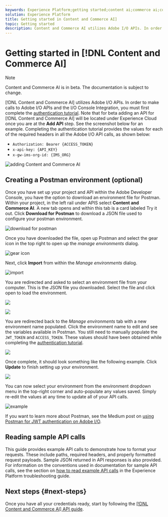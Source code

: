 ```yaml
---
keywords: Experience Platform;getting started;content ai;commerce ai;content and commerce ai
solution: Experience Platform
title: Getting started in Content and Commerce AI]
topic: Getting started 
description: Content and Commerce AI utilizes Adobe I/O APIs. In order to make calls to Adobe I/O APIs and the I/O Console Integration, you must first complete the authentication tutorial.
---
```


# Getting started in [!DNL Content and Commerce AI]

>[!NOTE]
>
>Content and Commerce AI is in beta. The documentation is subject to change.

[!DNL Content and Commerce AI] utilizes Adobe I/O APIs. In order to make calls to Adobe I/O APIs and the I/O Console Integration, you must first complete the [authentication tutorial](../../tutorials/authentication.md). Note that for beta adding an API for [!DNL Content and Commerce AI] will be located under Experience Cloud once you are at the **Add API** step. See the screenshot below for an example. Completing the authentication tutorial provides the values for each of the required headers in all the Adobe I/O API calls, as shown below:

- `Authorization: Bearer {ACCESS_TOKEN}`
- `x-api-key: {API_KEY}`
- `x-gw-ims-org-id: {IMS_ORG}`

![adding Content and Commerce AI](./images/add-api.png)

## Creating a Postman environment (optional)

Once you have set up your project and API within the Adobe Developer Console, you have the option to download an environment file for Postman. Within your project, in the left rail under APIS select **Content and Commerce AI**. A new tab opens and within this tab is a card labeled Try it out. Click **Download for Postman** to download a JSON file used to configure your postman environment. 

![download for postman](./images/add-to-postman.png)

Once you have downloaded the file, open up Postman and select the gear icon in the top right to open up the *manage environments* dialog. 

![gear icon](./images/select-gear-icon.png)

Next, click **Import** from within the *Manage environments* dialog.

![import](./images/import.png)

You are redirected and asked to select an environment file from your computer. This is the JSON file you downloaded. Select the file and click open to load the environment.

![](./images/choose-your-file.png)

![](./images/click-open.png)

You are redirected back to the *Manage environments* tab with a new environment name populated. Click the environment name to edit and see the variables available in Postman. You still need to manually populate the `JWT_TOKEN` and `ACCESS_TOKEN`. These values should have been obtained while completing the [authentication tutorial](../../tutorials/authentication.md).

![](./images/re-direct.png)

Once complete, it should look something like the following example. Click **Update** to finish setting up your environment.

![](./images/final-environment.png)

You can now select your environment from the environment dropdown menu in the top-right corner and auto-populate any values saved. Simply re-edit the values at any time to update all of your API calls.

![example](./images/select-environment.png)

If you want to learn more about Postman, see the Medium post on [using Postman for JWT authentication on Adobe I/O](https://medium.com/adobetech/using-postman-for-jwt-authentication-on-adobe-i-o-7573428ffe7f).

## Reading sample API calls

This guide provides example API calls to demonstrate how to format your requests. These include paths, required headers, and properly formatted request payloads. Sample JSON returned in API responses is also provided. For information on the conventions used in documentation for sample API calls, see the section on [how to read example API calls](../../landing/troubleshooting.md) in the Experience Platform troubleshooting guide.

## Next steps {#next-steps}

Once you have all your credentials ready, start by following the [[!DNL Content and Commerce AI] API guide](./api/color-extraction.md). 